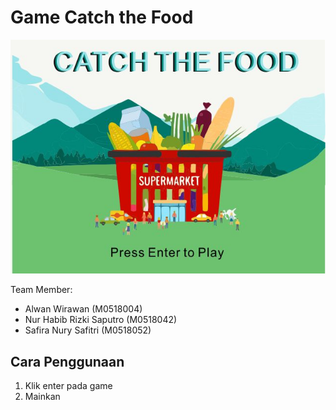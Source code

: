  # Game Catch the Food

![alt text](images/homfix.jpg)

Team Member:
* Alwan Wirawan           (M0518004)
* Nur Habib Rizki Saputro (M0518042)
* Safira Nury Safitri     (M0518052)

## Cara Penggunaan
1. Klik enter pada game
2. Mainkan
